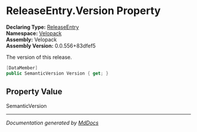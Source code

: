 ﻿<!--  
  <auto-generated>   
    The contents of this file were generated by a tool.  
    Changes to this file may be list if the file is regenerated  
  </auto-generated>   
-->

# ReleaseEntry.Version Property

**Declaring Type:** [ReleaseEntry](../index.md)  
**Namespace:** [Velopack](../../index.md)  
**Assembly:** Velopack  
**Assembly Version:** 0.0.556+83dfef5

 The version of this release. 

```csharp
[DataMember]
public SemanticVersion Version { get; }
```

## Property Value

SemanticVersion

___

*Documentation generated by [MdDocs](https://github.com/ap0llo/mddocs)*
